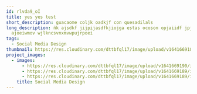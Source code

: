```yaml
---
id: rlvda9_oI
title: yes yes test
short_description: guacaome coljk oadkjf con quesadilals
long_description: ñk ajsdkf jijpijasdfkjiojga estas ocoson opjaiidf jpjakejkjio
  ajoeiwmov wjlkncsvnxmvwpujrpoei
tags:
  - Social Media Design
thumbnail: https://res.cloudinary.com/dttbfql17/image/upload/v1641669189/image3_m6vnmv.jpg
project_images:
  - images:
      - https://res.cloudinary.com/dttbfql17/image/upload/v1641669190/image1_fszaxx.jpg
      - https://res.cloudinary.com/dttbfql17/image/upload/v1641669189/image2_varbi0.jpg
      - https://res.cloudinary.com/dttbfql17/image/upload/v1641669189/image3_m6vnmv.jpg
    title: Social Media Design
---
```

